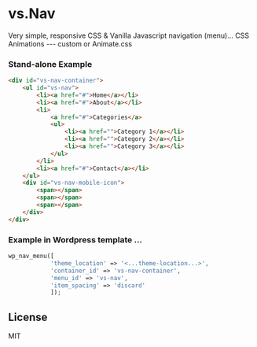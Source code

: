 # vs.Nav

Very simple, responsive CSS & Vanilla Javascript navigation (menu)...
CSS Animations --- custom or Animate.css

### Stand-alone Example

```html
<div id="vs-nav-container">
    <ul id="vs-nav">
        <li><a href="#">Home</a></li>
        <li><a href="#">About</a></li>
        <li>
            <a href="#">Categories</a>
            <ul>
                <li><a href="">Category 1</a></li>
                <li><a href="">Category 2</a></li>
                <li><a href="">Category 3</a></li>
            </ul>
        </li>
        <li><a href="#">Contact</a></li>
    </ul>
    <div id="vs-nav-mobile-icon">
        <span></span>
        <span></span>
        <span></span>
    </div>
</div>
```

### Example in Wordpress template ...

```php
wp_nav_menu([
            'theme_location' => '<...theme-location...>',
            'container_id' => 'vs-nav-container',
            'menu_id' => 'vs-nav',
            'item_spacing' => 'discard'
            ]);
```

## License

MIT
